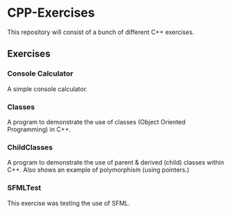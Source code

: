 # CPP-Exercises
This repository will consist of a bunch of different C++ exercises.

## Exercises

### Console Calculator
A simple console calculator.

### Classes
A program to demonstrate the use of classes (Object Oriented Programming) in C++.

### ChildClasses
A program to demonstrate the use of parent & derived (child) classes within C++.
Also shows an example of polymorphism (using pointers.)

### SFMLTest
This exercise was testing the use of SFML.

